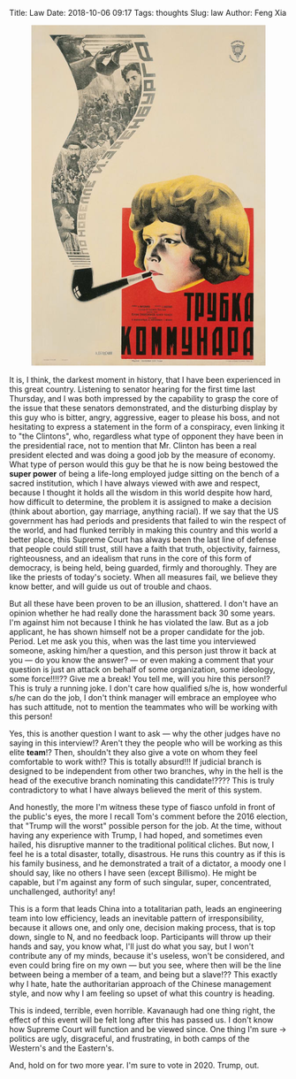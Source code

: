Title: Law
Date: 2018-10-06 09:17
Tags: thoughts
Slug: law
Author: Feng Xia

<figure class="col l6 m6 s12">
  <img src="/images/russian%20poster.jpg"/>
</figure>


It is, I think, the darkest moment in history, that I have been
experienced in this great country. Listening to senator hearing for
the first time last Thursday, and I was both impressed by the
capability to grasp the core of the issue that these senators
demonstrated, and the disturbing display by this guy who is bitter,
angry, aggressive, eager to please his boss, and not hesitating to
express a statement in the form of a conspiracy, even linking it to
"the Clintons", who, regardless what type of opponent they have been
in the presidential race, not to mention that Mr. Clinton has been a
real president elected and was doing a good job by the measure of
economy. What type of person would this guy be that he is now being
bestowed the **super power** of being a life-long employed judge
sitting on the bench of a sacred institution, which I have always
viewed with awe and respect, because I thought it holds all the wisdom
in this world despite how hard, how difficult to determine, the
problem it is assigned to make a decision (think about abortion, gay
marriage, anything racial). If we say that the US government has had
periods and presidents that failed to win the respect of the world,
and had flunked terribly in making this country and this world a
better place, this Supreme Court has always been the last line of
defense that people could still trust, still have a faith that truth,
objectivity, fairness, righteousness, and an idealism that runs in the
core of this form of democracy, is being held, being guarded, firmly
and thoroughly. They are like the priests of today's society. When all
measures fail, we believe they know better, and will guide us out of
trouble and chaos.

But all these have been proven to be an illusion, shattered. I don't
have an opinion whether he had really done the harassment back 30 some
years. I'm against him not because I think he has violated the
law. But as a job applicant, he has shown himself not be a proper
candidate for the job. Period. Let me ask you this, when was the last
time you interviewed someone, asking him/her a question, and this
person just throw it back at you &mdash; do you know the answer?
&mdash; or even making a comment that your question is just an attack
on behalf of some organization, some ideology, some force!!!!?? Give
me a break! You tell me, will you hire this person!? This is truly a
running joke. I don't care how qualified s/he is, how wonderful s/he
can do the job, I don't think manager will embrace an employee who has
such attitude, not to mention the teammates who will be working with
this person!

Yes, this is another question I want to ask &mdash; why the other
judges have no saying in this interview!? Aren't they the people who
will be working as this elite **team**!? Then, shouldn't they also
give a vote on whom they feel comfortable to work with!? This is
totally absurd!!! If judicial branch is designed to be independent
from other two branches, why in the hell is the head of the executive
branch nominating this candidate!???? This is truly contradictory to
what I have always believed the merit of this system. 

And honestly, the more I'm witness these type of fiasco unfold in
front of the public's eyes, the more I recall Tom's comment before the
2016 election, that "Trump will the worst" possible person for the
job. At the time, without having any experience with Trump, I had
hoped, and sometimes even hailed, his disruptive manner to the
traditional political cliches. But now, I feel he is a total disaster,
totally, disastrous. He runs this country as if this is his family
business, and he demonstrated a trait of a dictator, a moody one I
should say, like no others I have seen (except Billismo). He might be
capable, but I'm against any form of such singular, super,
concentrated, unchallenged, authority! any!

This is a form that leads China into a totalitarian path, leads an
engineering team into low efficiency, leads an inevitable pattern of
irresponsibility, because it allows one, and only one, decision making
process, that is top down, single to N, and no feedback
loop. Participants will throw up their hands and say, you know what,
I'll just do what you say, but I won't contribute any of my minds,
because it's useless, won't be considered, and even could bring fire
on my own &mdash; but you see, where then will be the line between
being a member of a team, and being but a slave!?? This exactly why I
hate, hate the authoritarian approach of the Chinese management style,
and now why I am feeling so upset of what this country is heading.

This is indeed, terrible, even horrible. Kavanaugh had one thing
right, the effect of this event will be felt long after this has passed
us. I don't know how Supreme Court will function and be viewed
since. One thing I'm sure &rarr; politics are ugly, disgraceful, and
frustrating, in both camps of the Western's and the Eastern's. 

And, hold on for two more year. I'm sure to vote in 2020. Trump, out.
